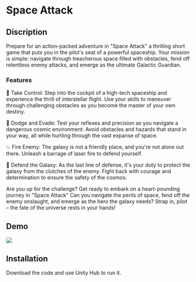 # Space Attack
## Discription
Prepare for an action-packed adventure in "Space Attack" a thrilling short game that puts you in the pilot's seat of a powerful spaceship. Your mission is simple: navigate through treacherous space filled with obstacles, fend off relentless enemy attacks, and emerge as the ultimate Galactic Guardian.
### Features 
🚀 Take Control: Step into the cockpit of a high-tech spaceship and experience the thrill of interstellar flight. Use your skills to maneuver through challenging obstacles as you become the master of your own destiny.

🌌 Dodge and Evade: Test your reflexes and precision as you navigate a dangerous cosmic environment. Avoid obstacles and hazards that stand in your way, all while hurtling through the vast expanse of space.

💥 Fire Enemy: The galaxy is not a friendly place, and you're not alone out there. Unleash a barrage of laser fire to defend yourself.

🌟 Defend the Galaxy: As the last line of defense, it's your duty to protect the galaxy from the clutches of the enemy. Fight back with courage and determination to ensure the safety of the cosmos.

Are you up for the challenge? Get ready to embark on a heart-pounding journey in "Space Attack" Can you navigate the perils of space, fend off the enemy onslaught, and emerge as the hero the galaxy needs? Strap in, pilot – the fate of the universe rests in your hands!
## Demo
![](https://github.com/Alishahidi1997/Space-Attack/blob/main/Assets/SpaceAttackDemo.gif)

## Installation
Download the code and use Unity Hub to run it. 

